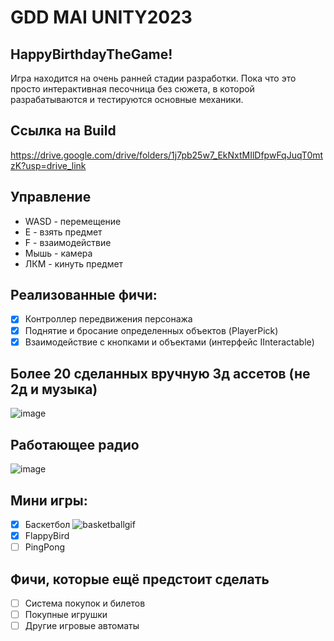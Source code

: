 # GDD MAI UNITY2023
## HappyBirthdayTheGame!

Игра находится на очень ранней стадии разработки.
Пока что это просто интерактивная песочница без сюжета, в которой разрабатываются и тестируются основные механики.

## Ссылка на Build
https://drive.google.com/drive/folders/1j7pb25w7_EkNxtMIlDfpwFqJuqT0mtzK?usp=drive_link

## Управление
* WASD  - перемещение
* E - взять предмет
* F - взаимодействие
* Мышь - камера
* ЛКМ - кинуть предмет

## Реализованные фичи:
- [x] Контроллер передвижения персонажа
- [x] Поднятие и бросание определенных объектов (PlayerPick)
- [x] Взаимодействие с кнопками и объектами (интерфейс IInteractable)

## Более 20 сделанных вручную 3д ассетов (не 2д и музыка)
![image](https://github.com/ShadowCatLul/HappyBirthdayTheGame/assets/64269779/e7b5f174-a41a-4931-92f6-0c5434459bd4)



## Работающее радио
![image](https://github.com/ShadowCatLul/HappyBirthdayTheGame/assets/64269779/86e8da04-f377-4b3e-8732-2f4be5b1d364)



##  Мини игры:
  - [x]  Баскетбол
![basketballgif](https://github.com/ShadowCatLul/HappyBirthdayTheGame/assets/64269779/5a8230be-b429-45ea-8f9b-1e12d8f94e31)
  - [x] FlappyBird
  - [ ] PingPong

## Фичи, которые ещё предстоит сделать
- [ ] Система покупок и билетов
- [ ] Покупные игрушки
- [ ] Другие игровые автоматы
